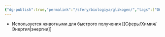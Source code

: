 ```yaml
---
{"dg-publish":true,"permalink":"/sfery/biologiya/glikogen/","tags":["Общаябиология"]}
---
```


- Используется животными для быстрого получения [[Сферы/Химия/Энергия\|энергии]] 